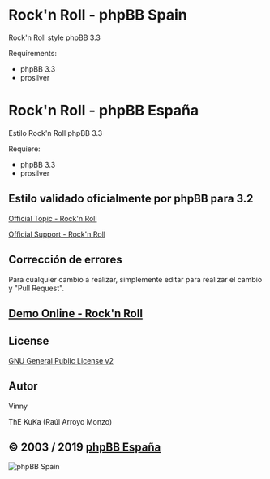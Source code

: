 Rock'n Roll - phpBB Spain
=========================

Rock'n Roll style phpBB 3.3

Requirements:
- phpBB 3.3
- prosilver

Rock'n Roll - phpBB España
==========================

Estilo Rock'n Roll phpBB 3.3

Requiere:
- phpBB 3.3
- prosilver

## Estilo validado oficialmente por phpBB para 3.2
[Official Topic - Rock'n Roll](https://www.phpbb.com/community/viewtopic.php?f=596&p=14827036#p14827036)

[Official Support - Rock'n Roll](https://www.phpbb.com/community/viewtopic.php?f=596&p=14827036#p14827036)

## Corrección de errores
Para cualquier cambio a realizar, simplemente editar para realizar el cambio y "Pull Request".

## [Demo Online - Rock'n Roll](https://www.phpbb-es.com/styles/demo/#rockn_roll)

## License
[GNU General Public License v2](http://opensource.org/licenses/GPL-2.0)

## Autor
Vinny

ThE KuKa (Raúl Arroyo Monzo)

## © 2003 / 2019 [phpBB España](https://www.phpbb-es.com)

![phpBB Spain](https://www.phpbb-es.com/images/logo_new_small.png) 
